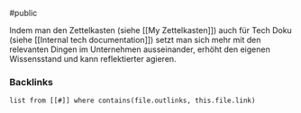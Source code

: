 #public 

Indem man den Zettelkasten (siehe [[My Zettelkasten]]) auch für Tech Doku (siehe [[Internal tech documentation]]) setzt man sich mehr mit den relevanten Dingen im Unternehmen ausseinander, erhöht den eigenen Wissensstand und kann reflektierter agieren.

### Backlinks
```dataview 
list from [[#]] where contains(file.outlinks, this.file.link)
```


